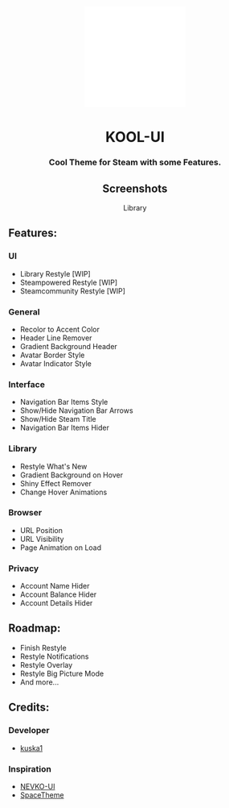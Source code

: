 <p align="center">
    <a href="https://github.com/kuska1/KOOL-UI-Theme/">
        <picture>
          <img src="https://github.com/kuska1/KOOL-UI-Theme/blob/main/github/logo.png?raw=true" alt="KOOL-UI Logo" width="200">
        </picture>
    </a>
</p>

<div align="center">

# KOOL-UI
### Cool Theme for Steam with some Features.

## Screenshots

Library

</div>

## Features:
### UI
* Library Restyle [WIP]
* Steampowered Restyle [WIP]
* Steamcommunity Restyle [WIP]
### General
* Recolor to Accent Color
* Header Line Remover
* Gradient Background Header
* Avatar Border Style
* Avatar Indicator Style
### Interface
* Navigation Bar Items Style
* Show/Hide Navigation Bar Arrows
* Show/Hide Steam Title
* Navigation Bar Items Hider
### Library
* Restyle What's New
* Gradient Background on Hover
* Shiny Effect Remover
* Change Hover Animations
### Browser
* URL Position
* URL Visibility
* Page Animation on Load
### Privacy
* Account Name Hider
* Account Balance Hider
* Account Details Hider

## Roadmap:
* Finish Restyle
* Restyle Notifications
* Restyle Overlay
* Restyle Big Picture Mode
* And more...

## Credits:
### Developer
* [kuska1](https://github.com/kuska1)
### Inspiration
* [NEVKO-UI](https://github.com/dotFelixan/NEVKO-UI)
* [SpaceTheme](https://github.com/SpaceTheme/Steam)
